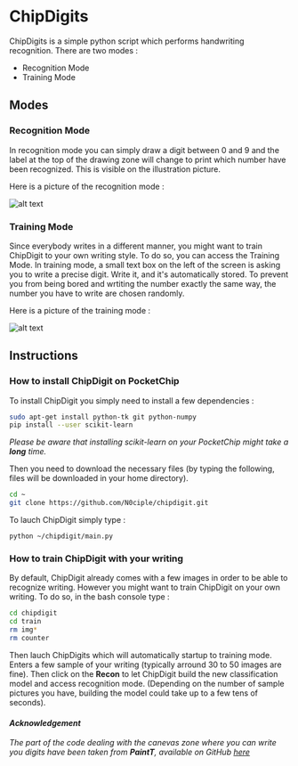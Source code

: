 # ChipDigits
ChipDigits is a simple python script which performs handwriting recognition. There are two modes : 
* Recognition Mode
* Training Mode

## Modes

### Recognition Mode
In recognition mode you can simply draw a digit between 0 and 9 and the label at the top of the drawing zone will change to print which number have been recognized. This is visible on the illustration picture.

Here is a picture of the recognition mode :

![alt text](http://image.noelshack.com/fichiers/2017/11/1489593058-img2.png "Recognition Mode Picture")

### Training Mode
Since everybody writes in a different manner, you might want to train ChipDigit to your own writing style. To do so, you can access the Training Mode. In training mode, a small text box on the left of the screen is asking you to write a precise digit. Write it, and it's automatically stored. To prevent you from being bored and wrtiting the number exactly the same way, the number you have to write are chosen randomly.

Here is a picture of the training mode :

![alt text](http://image.noelshack.com/fichiers/2017/11/1489593058-img3.png "Training Mode Picture")

## Instructions

### How to install ChipDigit on PocketChip
To install ChipDigit you simply need to install a few dependencies :

```bash
sudo apt-get install python-tk git python-numpy
pip install --user scikit-learn
```

*Please be aware that installing scikit-learn on your PocketChip might take a **long** time.*

Then you need to download the necessary files (by typing the following, files will be downloaded in your home directory).

```bash
cd ~
git clone https://github.com/N0ciple/chipdigit.git
```

To lauch ChipDigit simply type :
```
python ~/chipdigit/main.py
```


### How to train ChipDigit with your writing
By default, ChipDigit already comes with a few images in order to be able to recognize writing. However you might want to train ChipDigit on your own writing. To do so, in the bash console type :
```bash
cd chipdigit
cd train
rm img*
rm counter
```
Then lauch ChipDigits which will automatically startup to training mode. Enters a few sample of your writing (typically arround 30 to 50 images are fine). Then click on the **Recon** to let ChipDigit build the new classification model and access recognition mode. (Depending on the number of sample pictures you have, building the model could take up to a few tens of seconds).


#### *Acknowledgement*
*The part of the code dealing with the canevas zone where you can write you digits have been taken from **PaintT**, available on GitHub [here](https://github.com/ChuntaoLu/PainT)*

